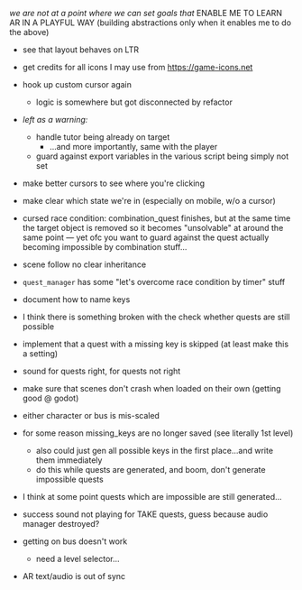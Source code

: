 *we are not at a point where we can set goals that*
ENABLE ME TO LEARN AR IN A PLAYFUL WAY
(building abstractions only when it enables me to do the above)

- see that layout behaves on LTR
- get credits for all icons I may use from https://game-icons.net
- hook up custom cursor again
	- logic is somewhere but got disconnected by refactor

- *left as a warning:*
  - handle tutor being already on target
	- ...and more importantly, same with the player
  - guard against export variables in the various script being simply not set
  


- make better cursors to see where you're clicking
- make clear which state we're in (especially on mobile, w/o a cursor)

- cursed race condition: combination_quest finishes, but at the same time the target object is removed so it becomes "unsolvable" at around the same point — yet ofc you want to guard against the quest actually becoming impossible by combination stuff...
- scene follow no clear inheritance

- `quest_manager` has some "let's overcome race condition by timer" stuff

- document how to name keys
- I think there is something broken with the check whether quests are still possible
- implement that a quest with a missing key is skipped (at least make this a setting)
- sound for quests right, for quests not right

- make sure that scenes don't crash when loaded on their own (getting good @ godot)
- either character or bus is mis-scaled


- for some reason missing_keys are no longer saved (see literally 1st level)
	- also could just gen all possible keys in the first place...and write them immediately
	- do this while quests are generated, and boom, don't generate impossible quests
	
- I think at some point quests which are impossible are still generated...
- success sound not playing for TAKE quests, guess because audio manager destroyed? 
- getting on bus doesn't work
	- need a level selector...

- AR text/audio is out of sync
